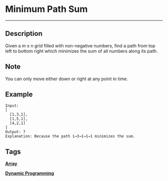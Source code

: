# Minimum Path Sum
-----
## Description
Given a m x n grid filled with non-negative numbers, find a path from top left to bottom right which minimizes the sum of all numbers along its path.

## Note
You can only move either down or right at any point in time.

## Example
```
Input:
[
  [1,3,1],
  [1,5,1],
  [4,2,1]
]
Output: 7
Explanation: Because the path 1→3→1→1→1 minimizes the sum.
```

## Tags
**[Array](https://leetcode.com/tag/array)**

**[Dynamic Programming](https://leetcode.com/tag/dynamic-programming)**
